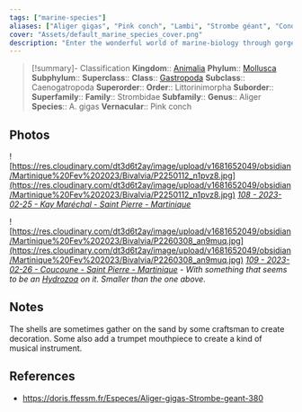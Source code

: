 ```yaml
---
tags: ["marine-species"]
aliases: ["Aliger gigas", "Pink conch", "Lambi", "Strombe géant", "Conque"]
cover: "Assets/default_marine_species_cover.png"
description: "Enter the wonderful world of marine-biology through gorgeous underwater pictures of marine animals."
---
```

> [!summary]- Classification
**Kingdom**:: [Animalia](Animalia.md)
**Phylum**:: [Mollusca](Mollusca.md)
**Subphylum**::
**Superclass**::
**Class**:: [Gastropoda](Gastropoda.md)
**Subclass**:: Caenogatropoda
**Superorder**::
**Order**:: Littorinimorpha
**Suborder**::
**Superfamily**::
**Family**:: Strombidae
**Subfamily**::
**Genus**:: Aliger
**Species**:: A. gigas
**Vernacular**:: Pink conch

## Photos
![https://res.cloudinary.com/dt3d6t2ay/image/upload/v1681652049/obsidian/Martinique%20Fev%202023/Bivalvia/P2250112_n1pvz8.jpg](https://res.cloudinary.com/dt3d6t2ay/image/upload/v1681652049/obsidian/Martinique%20Fev%202023/Bivalvia/P2250112_n1pvz8.jpg)
*[108 - 2023-02-25 - Kay Maréchal - Saint Pierre - Martinique](108%20-%202023-02-25%20-%20Kay%20Maréchal%20-%20Saint%20Pierre%20-%20Martinique.md)*

![https://res.cloudinary.com/dt3d6t2ay/image/upload/v1681652049/obsidian/Martinique%20Fev%202023/Bivalvia/P2260308_an9muq.jpg](https://res.cloudinary.com/dt3d6t2ay/image/upload/v1681652049/obsidian/Martinique%20Fev%202023/Bivalvia/P2260308_an9muq.jpg)
*[109 - 2023-02-26 - Coucoune - Saint Pierre - Martinique](109%20-%202023-02-26%20-%20Coucoune%20-%20Saint%20Pierre%20-%20Martinique.md) - With something that seems to be an [Hydrozoa](Hydrozoa.md) on it. Smaller than the one above.*

## Notes
The shells are sometimes gather on the sand by some craftsman to create decoration. Some also add a trumpet mouthpiece to create a kind of musical instrument. 

## References
- https://doris.ffessm.fr/Especes/Aliger-gigas-Strombe-geant-380